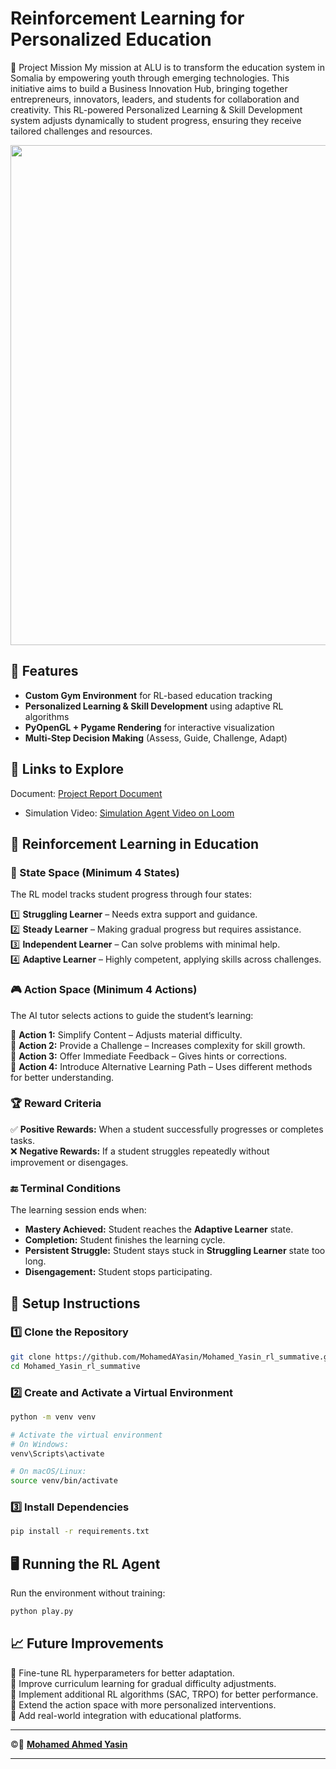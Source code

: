 # **Reinforcement Learning for Personalized Education**  

🎯 Project Mission
My mission at ALU is to transform the education system in Somalia by empowering youth through emerging technologies. This initiative aims to build a Business Innovation Hub, bringing together entrepreneurs, innovators, leaders, and students for collaboration and creativity. This RL-powered Personalized Learning & Skill Development system adjusts dynamically to student progress, ensuring they receive tailored challenges and resources.

 <img src="https://github.com/user-attachments/assets/81a4e848-515c-4443-96ed-a0f52aca585a" width="800">

## **🌟 Features**  
- **Custom Gym Environment** for RL-based education tracking  
- **Personalized Learning & Skill Development** using adaptive RL algorithms  
- **PyOpenGL + Pygame Rendering** for interactive visualization  
- **Multi-Step Decision Making** (Assess, Guide, Challenge, Adapt)  

## **🔗 Links to Explore**

Document: [Project Report Document](https://docs.google.com/document/d/17oI4Mv7mgviua3miv2alk2-DyxYpnEJnKxDQEuukd3I/edit?tab=t.0#heading=h.a6l59bpcgjnq)

- Simulation Video: [Simulation Agent Video on Loom](https://www.loom.com/share/e264ac14759a476da1a8f035ce1dfecd)

## **🧠 Reinforcement Learning in Education**  

### **📌 State Space (Minimum 4 States)**  
The RL model tracks student progress through four states:  

1️⃣ **Struggling Learner** – Needs extra support and guidance.  
2️⃣ **Steady Learner** – Making gradual progress but requires assistance.  
3️⃣ **Independent Learner** – Can solve problems with minimal help.  
4️⃣ **Adaptive Learner** – Highly competent, applying skills across challenges.  

### **🎮 Action Space (Minimum 4 Actions)**  
The AI tutor selects actions to guide the student’s learning:  

🔹 **Action 1:** Simplify Content – Adjusts material difficulty.  
🔹 **Action 2:** Provide a Challenge – Increases complexity for skill growth.  
🔹 **Action 3:** Offer Immediate Feedback – Gives hints or corrections.  
🔹 **Action 4:** Introduce Alternative Learning Path – Uses different methods for better understanding.  

### **🏆 Reward Criteria**  
✅ **Positive Rewards:** When a student successfully progresses or completes tasks.  
❌ **Negative Rewards:** If a student struggles repeatedly without improvement or disengages.  

### **🔚 Terminal Conditions**  
The learning session ends when:  
- **Mastery Achieved:** Student reaches the **Adaptive Learner** state.  
- **Completion:** Student finishes the learning cycle.  
- **Persistent Struggle:** Student stays stuck in **Struggling Learner** state too long.  
- **Disengagement:** Student stops participating.  



## **🚀 Setup Instructions**  

### **1️⃣ Clone the Repository**  
```bash
git clone https://github.com/MohamedAYasin/Mohamed_Yasin_rl_summative.git
cd Mohamed_Yasin_rl_summative
```

### **2️⃣ Create and Activate a Virtual Environment**  
```bash
python -m venv venv  

# Activate the virtual environment
# On Windows:
venv\Scripts\activate  

# On macOS/Linux:
source venv/bin/activate
```

### **3️⃣ Install Dependencies**  
```bash
pip install -r requirements.txt
```



## **🖥️ Running the RL Agent**  

Run the environment without training:  
```bash
python play.py  
```


## **📈 Future Improvements**  
🔹 Fine-tune RL hyperparameters for better adaptation.  
🔹 Improve curriculum learning for gradual difficulty adjustments.  
🔹 Implement additional RL algorithms (SAC, TRPO) for better performance.  
🔹 Extend the action space with more personalized interventions.  
🔹 Add real-world integration with educational platforms.  

---

©👤 **[Mohamed Ahmed Yasin](https://github.com/mohamedAYasin/)**

---

